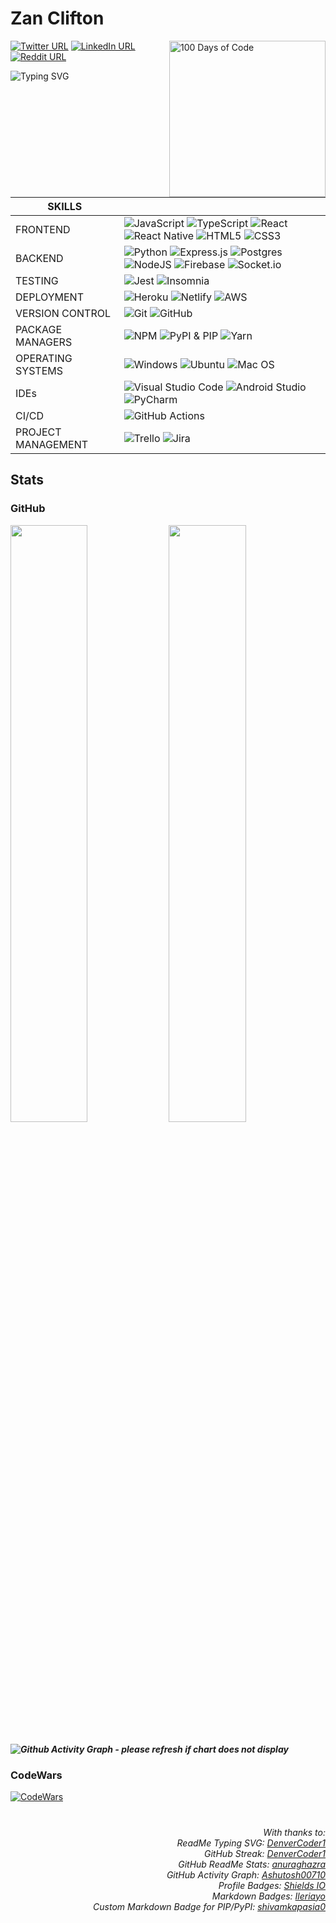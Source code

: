 <!-- https://github.com/anuraghazra/github-readme-stats -->

# Zan Clifton 

<a href="https://github.com/ZanClifton/100-days-of-code/blob/main/images/100-days-code.png"><img src="https://github.com/ZanClifton/100-days-of-code/blob/master/100-days-code.png" width=250px align=right alt="100 Days of Code"/></a>

[![Twitter URL](https://img.shields.io/badge/Twitter-%231DA1F2.svg?style=for-the-badge&logo=twitter&logoColor=white&style=social)](https://twitter.com/ZanClifton)
[![LinkedIn URL](https://img.shields.io/badge/LinkedIn-0077B5?style=for-the-badge&logo=linkedin&logoColor=white&style=social)](https://linkedin.com/zan-clifton-a87775232/) 
[![Reddit URL](https://img.shields.io/badge/Reddit-%23FF4500.svg?style=for-the-badge&logo=Reddit&logoColor=white&style=social)](https://www.reddit.com/user/ShrellaJS/)

![Typing SVG](https://readme-typing-svg-79.herokuapp.com?color=B444F7&lines=Hi%2C+I'm+Zan+Clifton;Software+Developer;Frontend+%7C+TYPESCRIPT,+REACT;Backend+%7C+PYTHON,+POSTGRES;TDD+%7C+JEST)

| SKILLS             |                                         |
|--------------------|-----------------------------------------|
| FRONTEND           | ![JavaScript](https://img.shields.io/badge/javascript-%23323330.svg?style=for-the-badge&logo=javascript&logoColor=%23F7DF1E) ![TypeScript](https://img.shields.io/badge/typescript-%23007ACC.svg?style=for-the-badge&logo=typescript&logoColor=white) ![React](https://img.shields.io/badge/react-%2320232a.svg?style=for-the-badge&logo=react&logoColor=%2361DAFB) 	![React Native](https://img.shields.io/badge/react_native-%2320232a.svg?style=for-the-badge&logo=react&logoColor=%2361DAFB) ![HTML5](https://img.shields.io/badge/html5-%23E34F26.svg?style=for-the-badge&logo=html5&logoColor=white) ![CSS3](https://img.shields.io/badge/css3-%231572B6.svg?style=for-the-badge&logo=css3&logoColor=white)                                       |
| BACKEND            | ![Python](https://img.shields.io/badge/python-3670A0?style=for-the-badge&logo=python&logoColor=ffdd54) ![Express.js](https://img.shields.io/badge/express.js-%23404d59.svg?style=for-the-badge&logo=express&logoColor=%2361DAFB) ![Postgres](https://img.shields.io/badge/postgres-%23316192.svg?style=for-the-badge&logo=postgresql&logoColor=white) ![NodeJS](https://img.shields.io/badge/node.js-6DA55F?style=for-the-badge&logo=node.js&logoColor=white) ![Firebase](https://img.shields.io/badge/firebase-%23039BE5.svg?style=for-the-badge&logo=firebase) ![Socket.io](https://img.shields.io/badge/Socket.io-black?style=for-the-badge&logo=socket.io&badgeColor=010101)                                    |
| TESTING            | ![Jest](https://img.shields.io/badge/-jest-%23C21325?style=for-the-badge&logo=jest&logoColor=white) ![Insomnia](https://img.shields.io/badge/Insomnia-black?style=for-the-badge&logo=insomnia&logoColor=5849BE)                                     |
| DEPLOYMENT         | ![Heroku](https://img.shields.io/badge/heroku-%23430098.svg?style=for-the-badge&logo=heroku&logoColor=white) ![Netlify](https://img.shields.io/badge/netlify-%23000000.svg?style=for-the-badge&logo=netlify&logoColor=#00C7B7) ![AWS](https://img.shields.io/badge/AWS-%23FF9900.svg?style=for-the-badge&logo=amazon-aws&logoColor=white)                                    |
| VERSION CONTROL    | ![Git](https://img.shields.io/badge/git-%23F05033.svg?style=for-the-badge&logo=git&logoColor=white) ![GitHub](https://img.shields.io/badge/github-%23121011.svg?style=for-the-badge&logo=github&logoColor=white)                                      |
| PACKAGE MANAGERS   | ![NPM](https://img.shields.io/badge/NPM-%23000000.svg?style=for-the-badge&logo=npm&logoColor=white) ![PyPI & PIP](https://img.shields.io/badge/PIP_%7C%20PYPI-100000?style=for-the-badge&logo=PYPI&logoColor=FFD242&labelColor=3675A9&color=3675A9) ![Yarn](https://img.shields.io/badge/yarn-%232C8EBB.svg?style=for-the-badge&logo=yarn&logoColor=white)
| OPERATING SYSTEMS  | ![Windows](https://img.shields.io/badge/Windows-0078D6?style=for-the-badge&logo=windows&logoColor=white) ![Ubuntu](https://img.shields.io/badge/Ubuntu-E95420?style=for-the-badge&logo=ubuntu&logoColor=white) ![Mac OS](https://img.shields.io/badge/mac%20os-000000?style=for-the-badge&logo=macos&logoColor=F0F0F0) |
| IDEs               | ![Visual Studio Code](https://img.shields.io/badge/Visual%20Studio%20Code-0078d7.svg?style=for-the-badge&logo=visual-studio-code&logoColor=white) ![Android Studio](https://img.shields.io/badge/Android%20Studio-3DDC84.svg?style=for-the-badge&logo=android-studio&logoColor=white) ![PyCharm](https://img.shields.io/badge/pycharm-143?style=for-the-badge&logo=pycharm&logoColor=black&color=black&labelColor=green) |
| CI/CD              | ![GitHub Actions](https://img.shields.io/badge/github%20actions-%232671E5.svg?style=for-the-badge&logo=githubactions&logoColor=white) |
| PROJECT MANAGEMENT | ![Trello](https://img.shields.io/badge/Trello-%23026AA7.svg?style=for-the-badge&logo=Trello&logoColor=white) ![Jira](https://img.shields.io/badge/jira-%230A0FFF.svg?style=for-the-badge&logo=jira&logoColor=white) |

## Stats

### GitHub

<p align="left">
  <img width="49.5%" src="https://github-readme-streak-stats-79.herokuapp.com?user=ZanClifton&theme=highcontrast&date_format=M%20j%5B%2C%20Y%5D"> 
  <img width="49.5%" src="https://github-readme-stats.vercel.app/api?username=ZanClifton&show_icons=true&theme=highcontrast">
</p>


##### ![Github Activity Graph - please refresh if chart does not display](https://powerful-badlands-77449.herokuapp.com/graph?username=ZanClifton&custom_title=Zan%20Clifton's%20GitHub%20Contribution%20Graph&theme=react-dark)

### CodeWars

[![CodeWars](https://www.codewars.com/users/ZanClifton/badges/large)](https://www.codewars.com/users/ZanClifton)

#

<div align=right>
  <h6>With thanks to:
  <br>ReadMe Typing SVG: <a href="https://git.io/typing-svg">DenverCoder1</a>
  <br>GitHub Streak: <a href="https://git.io/streak-stats">DenverCoder1</a>
  <br>GitHub ReadMe Stats: <a href="https://github.com/anuraghazra/github-readme-stats">anuraghazra</a>
  <br>GitHub Activity Graph: <a href="https://github.com/Ashutosh00710/github-readme-activity-graph">Ashutosh00710</a>
  <br>Profile Badges: <a href="https://shields.io/">Shields IO</a>
  <br>Markdown Badges: <a href="https://github.com/Ileriayo/markdown-badges">Ileriayo</a>
  <br>Custom Markdown Badge for PIP/PyPI: <a href="https://github.com/shivamkapasia0/Github-Badge-Generator">shivamkapasia0</a></h6>

</div>
